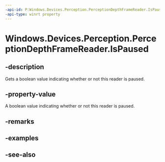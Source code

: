 ----api-id: P:Windows.Devices.Perception.PerceptionDepthFrameReader.IsPaused
-api-type: winrt property
---<!-- Property syntaxpublic bool IsPaused { get;  set; }--># Windows.Devices.Perception.PerceptionDepthFrameReader.IsPaused## -descriptionGets a boolean value indicating whether or not this reader is paused.## -property-valueA boolean value indicating whether or not this reader is paused.## -remarks## -examples## -see-also